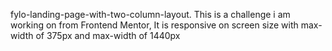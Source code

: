 fylo-landing-page-with-two-column-layout.
This is a challenge i am working on from Frontend Mentor,
It is responsive on screen size with max-width of 375px and max-width of 1440px

